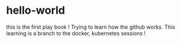 # hello-world
this is the first play book !
Trying to learn how the github works. 
This learning is a branch to the docker, kubernetes sessions !

